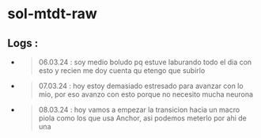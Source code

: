 # sol-mtdt-raw


## Logs :
- > 06.03.24 : soy medio boludo pq estuve laburando todo el dia con esto y recien me doy cuenta qu etengo que subirlo 
- > 07.03.24 : hoy estoy demasiado estresado para avanzar con lo mio, por eso avanzo con esto porque no necesito mucha neurona
- > 08.03.24 : hoy vamos a empezar la transicion hacia un macro piola como los que usa Anchor, asi podemos meterlo por ahi de una 